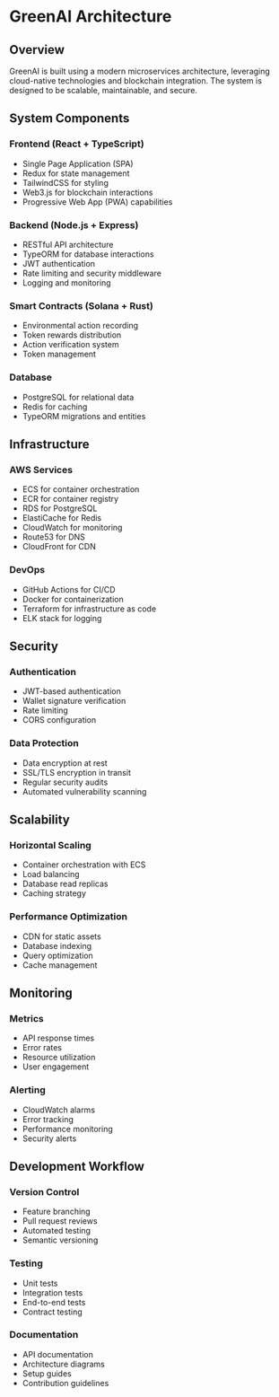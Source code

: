 # GreenAI Architecture

## Overview
GreenAI is built using a modern microservices architecture, leveraging cloud-native technologies and blockchain integration. The system is designed to be scalable, maintainable, and secure.

## System Components

### Frontend (React + TypeScript)
- Single Page Application (SPA)
- Redux for state management
- TailwindCSS for styling
- Web3.js for blockchain interactions
- Progressive Web App (PWA) capabilities

### Backend (Node.js + Express)
- RESTful API architecture
- TypeORM for database interactions
- JWT authentication
- Rate limiting and security middleware
- Logging and monitoring

### Smart Contracts (Solana + Rust)
- Environmental action recording
- Token rewards distribution
- Action verification system
- Token management

### Database
- PostgreSQL for relational data
- Redis for caching
- TypeORM migrations and entities

## Infrastructure

### AWS Services
- ECS for container orchestration
- ECR for container registry
- RDS for PostgreSQL
- ElastiCache for Redis
- CloudWatch for monitoring
- Route53 for DNS
- CloudFront for CDN

### DevOps
- GitHub Actions for CI/CD
- Docker for containerization
- Terraform for infrastructure as code
- ELK stack for logging

## Security

### Authentication
- JWT-based authentication
- Wallet signature verification
- Rate limiting
- CORS configuration

### Data Protection
- Data encryption at rest
- SSL/TLS encryption in transit
- Regular security audits
- Automated vulnerability scanning

## Scalability

### Horizontal Scaling
- Container orchestration with ECS
- Load balancing
- Database read replicas
- Caching strategy

### Performance Optimization
- CDN for static assets
- Database indexing
- Query optimization
- Cache management

## Monitoring

### Metrics
- API response times
- Error rates
- Resource utilization
- User engagement

### Alerting
- CloudWatch alarms
- Error tracking
- Performance monitoring
- Security alerts

## Development Workflow

### Version Control
- Feature branching
- Pull request reviews
- Automated testing
- Semantic versioning

### Testing
- Unit tests
- Integration tests
- End-to-end tests
- Contract testing

### Documentation
- API documentation
- Architecture diagrams
- Setup guides
- Contribution guidelines 
